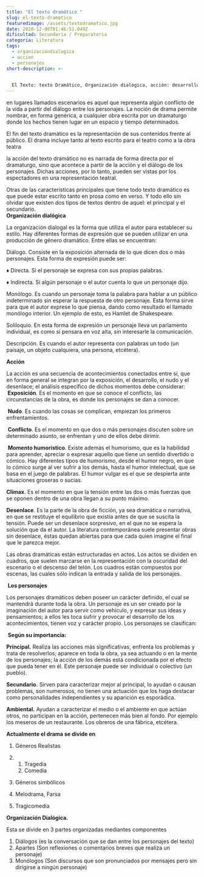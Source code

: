```yaml
---
title: "El texto dramático "
slug: el-texto-dramatico
featuredimage: /assets/textodramatico.jpg
date: 2020-12-06T01:46:51.049Z
dificultad: Secundaria / Preparatoria
categoria: Literatura
tags:
  - organizaciondialogica
  - accion
  - personajes
short-description: >-
  

  El Texto: texto Dramático, Organización dialógica, acción: desarrollo nudo y desenlace, Personajes, Tragedia Características
---
```



en lugares llamados escenarios es aquel que representa algún conflicto de la vida a partir del diálogo entre los personajes. La noción de drama permite nombrar, en forma genérica, a cualquier obra escrita por un dramaturgo donde los hechos tienen lugar en un espacio y tiempo determinados.

El fin del texto dramático es la representación de sus contenidos frente al público. El drama incluye tanto al texto escrito para el teatro como a la obra teatra

la acción del texto dramático no es narrada de forma directa por el dramaturgo, sino que acontece a partir de la acción y el diálogo de los personajes. Dichas acciones, por lo tanto, pueden ser vistas por los espectadores en una representación teatral.

Otras de las características principales que tiene todo texto dramático es que puede estar escrito tanto en prosa como en verso. Y todo ello sin olvidar que existen dos tipos de textos dentro de aquel: el principal y el secundario.**\
Organización dialógica** 

La organización dialogal es la forma que utiliza el autor para establecer su estilo. Hay diferentes formas de expresión que se pueden utilizar en una producción de género dramático. Entre ellas se encuentran:

Diálogo. Consiste en la exposición alternada de lo que dicen dos o más personajes. Esta forma de expresión puede ser:

♦ Directa. Si el personaje se expresa con sus propias palabras. 

♦ Indirecta. Si algún personaje o el autor cuenta lo que un personaje dijo. 

Monólogo. Es cuando un personaje toma la palabra para hablar a un público indeterminado sin esperar la respuesta de otro personaje. Esta forma sirve para que el autor exprese lo que piensa, dando como resultado el llamado monólogo interior. Un ejemplo de esto, es Hamlet de Shakespeare. 

Soliloquio. En esta forma de expresión un personaje lleva un parlamento individual, es como si pensara en voz alta, sin interesarle la comunicación.

Descripción. Es cuando el autor representa con palabras un todo (un paisaje, un objeto cualquiera, una persona, etcétera). 

**Acción**

La acción es una secuencia de acontecimientos conectados entre sí, que en forma general se integran por la exposición, el desarrollo, el nudo y el desenlace; el análisis específico de dichos momentos debe considerar:**\
 Exposición**. Es el momento en que se conoce el conflicto, las circunstancias de la obra, es donde los personajes se dan a conocer.

 **Nudo**. Es cuando las cosas se complican, empiezan los primeros enfrentamientos. 

 **Conflicto**. Es el momento en que dos o más personajes discuten sobre un determinado asunto, se enfrentan y uno de ellos debe dirimir. 

 **Momento humorístico**. Existe además el humorismo, que es la habilidad para aprender, apreciar o expresar aquello que tiene un sentido divertido o cómico. Hay diferentes tipos de humorismo, desde el humor negro, en que lo cómico surge al ver sufrir a los demás, hasta el humor intelectual, que se basa en el juego de palabras. El humor vulgar es el que se despierta ante situaciones groseras o sucias. 

**Clímax.** Es el momento en que la tensión entre las dos o más fuerzas que se oponen dentro de una obra llegan a su punto máximo. 

**Desenlace**. Es la parte de la obra de ficción, ya sea dramática o narrativa, en que se restituye el equilibrio que existía antes de que se suscita la tensión. Puede ser un desenlace sorpresivo, en el que no se espera la solución que da el autor. La literatura contemporánea suele presentar obras sin desenlace, éstas quedan abiertas para que cada quien imagine el final que le parezca mejor. 

Las obras dramáticas están estructuradas en actos. Los actos se dividen en cuadros, que suelen marcarse en la representación con la oscuridad del escenario o el descenso del telón. Los cuadros están compuestos por escenas, las cuales sólo indican la entrada y salida de los personajes.

 **Los personajes** 

Los personajes dramáticos deben poseer un carácter definido, el cual se mantendrá durante toda la obra. Un personaje es un ser creado por la imaginación del autor para servir como vehículo, y expresar sus ideas y pensamientos; a ellos les toca sufrir y provocar el desarrollo de los acontecimientos, tienen voz y carácter propio. Los personajes se clasifican:

 **Según su importancia:** 

**Principal.** Realiza las acciones más significativas, enfrenta los problemas y trata de resolverlos; aparece en toda la obra, ya sea actuando o en la mente de los personajes; la acción de los demás está condicionada por el efecto que pueda tener en él. Este personaje puede ser individual o colectivo (un pueblo). 

**Secundario.** Sirven para caracterizar mejor al principal, lo ayudan o causan problemas, son numerosos, no tienen una actuación que los haga destacar como personalidades independientes y su aparición es esporádica. 

**Ambiental.** Ayudan a caracterizar el medio o el ambiente en que actúan otros, no participan en la acción, pertenecen más bien al fondo. Por ejemplo los meseros de un restaurante. Los obreros de una fábrica, etcétera.

**Actualmente el drama se divide en** 

1. Géneros Realistas 
2. 1. Tragedia
   2. Comedia 
3. Géneros simbólicos  
4.  Melodrama, Farsa 

   1. Tragicomedia 

**Organización Dialógica.** 

Esta se divide en 3 partes organizadas mediantes componentes 

1. Diálogos (es la conversación que se dan entre los personajes del texto) 
2. Apartes (Son reflexiones o comentarios breves que realiza un personaje)
3. Monólogos (Son discursos que son pronunciados por mensajes pero sin dirigirse a ningún personaje)